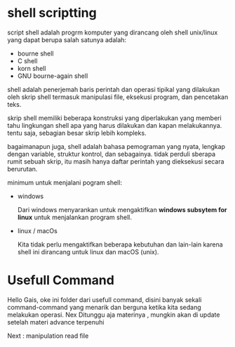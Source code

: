 # shell scriptting

script shell adalah progrm komputer yang dirancang oleh shell unix/linux yang dapat berupa salah satunya adalah:
- bourne shell
- C shell
- korn shell
- GNU bourne-again shell

shell adalah penerjemah baris perintah dan operasi tipikal yang dilakukan oleh skrip shell termasuk manipulasi file, eksekusi program, dan pencetakan teks.

skrip shell memiliki beberapa konstruksi yang diperlakukan yang memberi tahu lingkungan shell apa yang harus dilakukan dan kapan melakukannya. tentu saja, sebagian besar skrip lebih kompleks.

bagaimanapun juga, shell adalah bahasa pemograman yang nyata, lengkap dengan variable, struktur kontrol, dan sebagainya. tidak perduli sberapa rumit sebuah skrip, itu masih hanya daftar perintah yang dieksekusi secara berurutan.

minimum untuk menjalani pogram shell:

- windows

  Dari windows menyarankan untuk mengaktifkan **windows subsytem for linux** untuk menjalankan program shell.

- linux / macOs

  Kita tidak perlu mengaktifkan beberapa kebutuhan dan lain-lain karena shell ini dirancang untuk linux dan macOS (unix).

# Usefull Command
Hello Gais, oke ini folder dari usefull command, disini banyak sekali command-command yang menarik dan berguna ketika kita sedang melakukan operasi. Nex Ditunggu aja materinya , mungkin akan di update setelah materi advance terpenuhi

Next : manipulation read file
